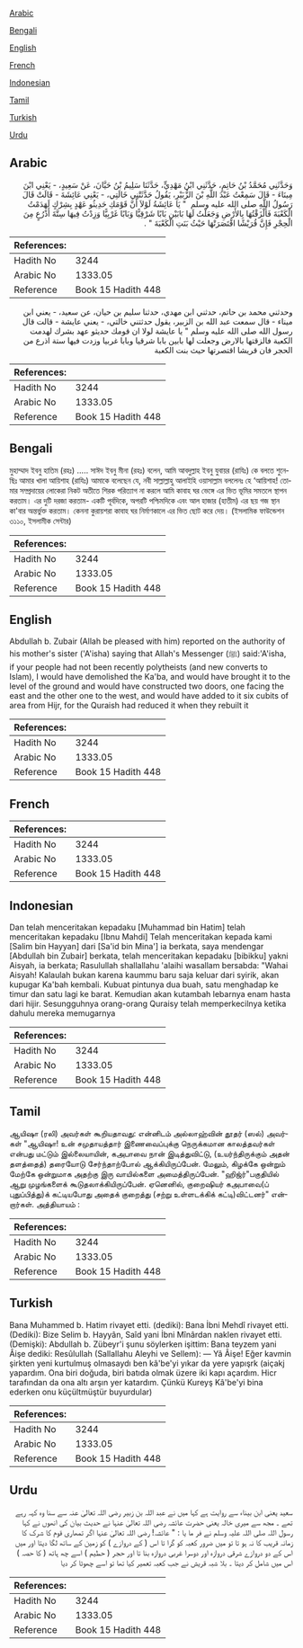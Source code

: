 [Arabic](#arabic)

[Bengali](#bengali)

[English](#english)

[French](#french)

[Indonesian](#indonesian)

[Tamil](#tamil)

[Turkish](#turkish)

[Urdu](#urdu)

## Arabic


<div dir="rtl" lang="ar" style={{fontSize:'larger',backgroundColor:'#f8f9fa',padding:20}}>
وَحَدَّثَنِي مُحَمَّدُ بْنُ حَاتِمٍ، حَدَّثَنِي ابْنُ مَهْدِيٍّ، حَدَّثَنَا سَلِيمُ بْنُ حَيَّانَ، عَنْ سَعِيدٍ، - يَعْنِي ابْنَ مِينَاءَ - قَالَ سَمِعْتُ عَبْدَ اللَّهِ بْنَ الزُّبَيْرِ، يَقُولُ حَدَّثَتْنِي خَالَتِي، - يَعْنِي عَائِشَةَ - قَالَتْ قَالَ رَسُولُ اللَّهِ صلى الله عليه وسلم ‏ "‏ يَا عَائِشَةُ لَوْلاَ أَنَّ قَوْمَكِ حَدِيثُو عَهْدٍ بِشِرْكٍ لَهَدَمْتُ الْكَعْبَةَ فَأَلْزَقْتُهَا بِالأَرْضِ وَجَعَلْتُ لَهَا بَابَيْنِ بَابًا شَرْقِيًّا وَبَابًا غَرْبِيًّا وَزِدْتُ فِيهَا سِتَّةَ أَذْرُعٍ مِنَ الْحِجْرِ فَإِنَّ قُرَيْشًا اقْتَصَرَتْهَا حَيْثُ بَنَتِ الْكَعْبَةَ ‏"‏ ‏.‏
</div>
<div style={{backgroundColor:'#f8f9fa',padding:20, marginBottom: 10}}><table> <thead> <tr> <th>References:</th> <th></th> </tr> </thead> <tbody><tr><td>Hadith No</td><td>3244</td></tr><tr><td>Arabic No</td><td>1333.05</td></tr><tr><td>Reference</td><td>Book 15 Hadith 448</td></tr></tbody></table></div>


<div dir="rtl" lang="ar" style={{fontSize:'larger',backgroundColor:'#f8f9fa',padding:20}}>
وحدثني محمد بن حاتم، حدثني ابن مهدي، حدثنا سليم بن حيان، عن سعيد، - يعني ابن ميناء - قال سمعت عبد الله بن الزبير، يقول حدثتني خالتي، - يعني عايشة - قالت قال رسول الله صلى الله عليه وسلم " يا عايشة لولا ان قومك حديثو عهد بشرك لهدمت الكعبة فالزقتها بالارض وجعلت لها بابين بابا شرقيا وبابا غربيا وزدت فيها ستة اذرع من الحجر فان قريشا اقتصرتها حيث بنت الكعبة
</div>
<div style={{backgroundColor:'#f8f9fa',padding:20, marginBottom: 10}}><table> <thead> <tr> <th>References:</th> <th></th> </tr> </thead> <tbody><tr><td>Hadith No</td><td>3244</td></tr><tr><td>Arabic No</td><td>1333.05</td></tr><tr><td>Reference</td><td>Book 15 Hadith 448</td></tr></tbody></table></div>

## Bengali


<div dir="ltr" lang="bn" style={{fontSize:'larger',backgroundColor:'#f8f9fa',padding:20}}>
মুহাম্মাদ ইবনু হাতিম (রহঃ) ..... সাঈদ ইবনু মীনা (রহঃ) বলেন, আমি আবদুল্লাহ ইবনু যুবায়র (রাযিঃ) কে বলতে শুনেছিঃ আমার খালা আয়িশাহ (রাযিঃ) আমাকে বলেছেন যে, নবী সাল্লাল্লাহু আলাইহি ওয়াসাল্লাম বললেনঃ হে ‘আয়িশাহ! তোমার সম্প্রদায়ের লোকেরা নিকট অতীতে শিরক পরিত্যাগ না করলে আমি কাবাহ ঘর ভেঙ্গে এর ভিত ভূমির সমতলে স্থাপন করতাম। এর দুটি দরজা করতাম- একটি পূর্বদিকে, অপরটি পশ্চিমদিকে এবং আল হাজার (হাতীম) এর ছয় গজ স্থান কা'বার অন্তর্ভুক্ত করতাম। কেননা কুরায়শরা কাবাহ ঘর নির্মাণকালে এর ভিত ছোট করে দেয়। (ইসলামিক ফাউন্ডেশন ৩১১০, ইসলামীক সেন্টার)
</div>
<div style={{backgroundColor:'#f8f9fa',padding:20, marginBottom: 10}}><table> <thead> <tr> <th>References:</th> <th></th> </tr> </thead> <tbody><tr><td>Hadith No</td><td>3244</td></tr><tr><td>Arabic No</td><td>1333.05</td></tr><tr><td>Reference</td><td>Book 15 Hadith 448</td></tr></tbody></table></div>

## English


<div dir="ltr" lang="en" style={{fontSize:'larger',backgroundColor:'#f8f9fa',padding:20}}>
Abdullah b. Zubair (Allah be pleased with him) reported on the authority of his mother's sister ('A'isha) saying that Allah's Messenger (ﷺ) said:'A'isha, if your people had not been recently polytheists (and new converts to Islam), I would have demolished the Ka'ba, and would have brought it to the level of the ground and would have constructed two doors, one facing the east and the other one to the west, and would have added to it six cubits of area from Hijr, for the Quraish had reduced it when they rebuilt it
</div>
<div style={{backgroundColor:'#f8f9fa',padding:20, marginBottom: 10}}><table> <thead> <tr> <th>References:</th> <th></th> </tr> </thead> <tbody><tr><td>Hadith No</td><td>3244</td></tr><tr><td>Arabic No</td><td>1333.05</td></tr><tr><td>Reference</td><td>Book 15 Hadith 448</td></tr></tbody></table></div>

## French


<div dir="ltr" lang="fr" style={{fontSize:'larger',backgroundColor:'#f8f9fa',padding:20}}>

</div>
<div style={{backgroundColor:'#f8f9fa',padding:20, marginBottom: 10}}><table> <thead> <tr> <th>References:</th> <th></th> </tr> </thead> <tbody><tr><td>Hadith No</td><td>3244</td></tr><tr><td>Arabic No</td><td>1333.05</td></tr><tr><td>Reference</td><td>Book 15 Hadith 448</td></tr></tbody></table></div>

## Indonesian


<div dir="ltr" lang="id" style={{fontSize:'larger',backgroundColor:'#f8f9fa',padding:20}}>
Dan telah menceritakan kepadaku [Muhammad bin Hatim] telah menceritakan kepadaku [Ibnu Mahdi] Telah menceritakan kepada kami [Salim bin Hayyan] dari [Sa'id bin Mina'] ia berkata, saya mendengar [Abdullah bin Zubair] berkata, telah menceritakan kepadaku [bibikku] yakni Aisyah, ia berkata; Rasulullah shallallahu 'alaihi wasallam bersabda: "Wahai Aisyah! Kalaulah bukan karena kaummu baru saja keluar dari syirik, akan kupugar Ka'bah kembali. Kubuat pintunya dua buah, satu menghadap ke timur dan satu lagi ke barat. Kemudian akan kutambah lebarnya enam hasta dari hijir. Sesungguhnya orang-orang Quraisy telah memperkecilnya ketika dahulu mereka memugarnya
</div>
<div style={{backgroundColor:'#f8f9fa',padding:20, marginBottom: 10}}><table> <thead> <tr> <th>References:</th> <th></th> </tr> </thead> <tbody><tr><td>Hadith No</td><td>3244</td></tr><tr><td>Arabic No</td><td>1333.05</td></tr><tr><td>Reference</td><td>Book 15 Hadith 448</td></tr></tbody></table></div>

## Tamil


<div dir="ltr" lang="ta" style={{fontSize:'larger',backgroundColor:'#f8f9fa',padding:20}}>
ஆயிஷா (ரலி) அவர்கள் கூறியதாவது: என்னிடம் அல்லாஹ்வின் தூதர் (ஸல்) அவர்கள் "ஆயிஷா! உன் சமுதாயத்தார் இணைவைப்புக்கு நெருக்கமான காலத்தவர்கள் என்பது மட்டும் இல்லையாயின், கஅபாவை நான் இடித்துவிட்டு, (உயர்ந்திருக்கும் அதன் தளத்தைத்) தரையோடு சேர்ந்தாற்போல் ஆக்கியிருப்பேன். மேலும், கிழக்கே ஒன்றும் மேற்கே ஒன்றுமாக அதற்கு இரு வாயில்களை அமைத்திருப்பேன். "ஹிஜ்ர்"பகுதியில் ஆறு முழங்களைக் கூடுதலாக்கியிருப்பேன். ஏனெனில், குறைஷியர் கஅபாவை(ப் புதுப்பித்து)க் கட்டியபோது அதைக் குறைத்து (சற்று உள்ளடக்கிக் கட்டி)விட்டனர்" என்றார்கள். அத்தியாயம் :
</div>
<div style={{backgroundColor:'#f8f9fa',padding:20, marginBottom: 10}}><table> <thead> <tr> <th>References:</th> <th></th> </tr> </thead> <tbody><tr><td>Hadith No</td><td>3244</td></tr><tr><td>Arabic No</td><td>1333.05</td></tr><tr><td>Reference</td><td>Book 15 Hadith 448</td></tr></tbody></table></div>

## Turkish


<div dir="ltr" lang="tr" style={{fontSize:'larger',backgroundColor:'#f8f9fa',padding:20}}>
Bana Muhammed b. Hatim rivayet etti. (dediki): Bana İbni Mehdî rivayet etti. (Dediki): Bize Selim b. Hayyân, Saîd yani İbni Mînârdan naklen rivayet etti. (Demişki): Abdullah b. Zübeyr'i şunu söylerken işittim: Bana teyzem yani Âişe dediki: Resûlullah (Sallallahu Aleyhi ve Sellem): — Yâ Âişe! Eğer kavmin şirkten yeni kurtulmuş olmasaydı ben kâ'be'yi yıkar da yere yapışrk (aiçakj yapardım. Ona biri doğuda, biri batıda olmak üzere iki kapı açardım. Hicr tarafından da ona altı arşın yer katardım. Çünkü Kureyş Kâ'be'yi bina ederken onu küçültmüştür buyurdular)
</div>
<div style={{backgroundColor:'#f8f9fa',padding:20, marginBottom: 10}}><table> <thead> <tr> <th>References:</th> <th></th> </tr> </thead> <tbody><tr><td>Hadith No</td><td>3244</td></tr><tr><td>Arabic No</td><td>1333.05</td></tr><tr><td>Reference</td><td>Book 15 Hadith 448</td></tr></tbody></table></div>

## Urdu


<div dir="rtl" lang="ur" style={{fontSize:'larger',backgroundColor:'#f8f9fa',padding:20}}>
سعید یعنی ابن بیناء سے روایت ہے کہا میں نے عبد اللہ بن زبیر رضی اللہ تعالیٰ عنہ سے سنا وہ کہہ رہے تھے ۔ مجھ سے میری خالہ یعنی حضرت عائشہ رضی اللہ تعالیٰ عنہا نے حدیث بیان کی انھوں نے کہا رسول اللہ صلی اللہ علیہ وسلم نے فر ما یا : " عائشہ! رضی اللہ تعالیٰ عنہا اگر تمھاری قوم کا شرک کا زمانہ قریب کا نہ ہو تا تو میں ضرور کعبہ کو گرا تا اس ( کے دروازے ) کو زمین کے ساتھ لگا دیتا اور میں اس کے دو دروازے شرقی دروازہ اور دوسرا غربی دروازہ بنا تا اور حجر ( حطیم ) اسے چھ ہاتھ ( کا حصہ ) اس میں شامل کر دیتا ۔ بلا شبہ قریش نے جب کعبہ تعمیر کیا تھا تو اسے چھوٹا کر دیا
</div>
<div style={{backgroundColor:'#f8f9fa',padding:20, marginBottom: 10}}><table> <thead> <tr> <th>References:</th> <th></th> </tr> </thead> <tbody><tr><td>Hadith No</td><td>3244</td></tr><tr><td>Arabic No</td><td>1333.05</td></tr><tr><td>Reference</td><td>Book 15 Hadith 448</td></tr></tbody></table></div>